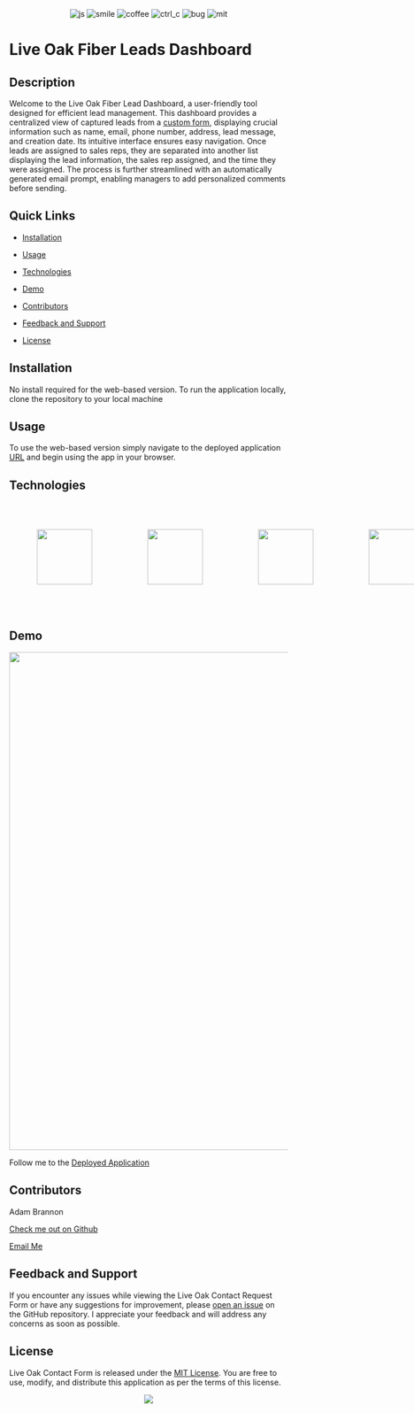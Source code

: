 <div align="center">
<img src="https://forthebadge.com/images/badges/made-with-javascript.svg" alt="js">
<img src="https://forthebadge.com/images/badges/makes-people-smile.svg" alt="smile">
<img src="https://forthebadge.com/images/badges/powered-by-coffee.svg" alt="coffee">
<img src="https://forthebadge.com/images/badges/ctrl-c-ctrl-v.svg" alt="ctrl_c">
<img src="https://forthebadge.com/images/badges/not-a-bug-a-feature.svg" alt="bug">
<img src="https://forthebadge.com/images/badges/license-mit.svg" alt="mit">

</div>

          
          
# Live Oak Fiber Leads Dashboard

## Description

Welcome to the Live Oak Fiber Lead Dashboard, a user-friendly tool designed for efficient lead management. This dashboard provides a centralized view of captured leads from a [custom form](https://live-oak-form.vercel.app/), displaying crucial information such as name, email, phone number, address, lead message, and creation date. Its intuitive interface ensures easy navigation. Once leads are assigned to sales reps, they are separated into another list displaying the lead information, the sales rep assigned, and the time they were assigned. The process is further streamlined with an automatically generated email prompt, enabling managers to add personalized comments before sending. 


## Quick Links

- [Installation](#installation)
  
- [Usage](#usage)

- [Technologies](#technologies)

- [Demo](#demo)
  
- [Contributors](#contributors)
  
- [Feedback and Support](#feedback-and-support)
  
- [License](#license)

## Installation

No install required for the web-based version. To run the application locally, clone the repository to your local machine

## Usage

To use the web-based version simply navigate to the deployed application [URL](https://lofmanagerdashboard.vercel.app/) and begin using the app in your browser.


## Technologies

<div style="display:flex; align-items:center">
<img src="https://cdn.jsdelivr.net/gh/devicons/devicon/icons/javascript/javascript-original.svg" style="width:100px;height:auto;padding:50px;"/>
<img src="https://cdn.jsdelivr.net/gh/devicons/devicon/icons/react/react-original.svg" style="width:100px;height:auto;padding:50px;"/>
<img src="https://cdn.jsdelivr.net/gh/devicons/devicon/icons/tailwindcss/tailwindcss-plain.svg" style="width:100px;height:auto;padding:50px;color:white;"/>
<img src="https://cdn.jsdelivr.net/gh/devicons/devicon/icons/firebase/firebase-plain-wordmark.svg" style="width:100px;height:auto;padding:50px;"/>
</div>          


## Demo


<img src="./src/assets/images/formGif.gif" style="width:900px;height:auto">

Follow me to the [Deployed Application](https://lofmanagerdashboard.vercel.app/)


## Contributors
Adam Brannon

[Check me out on Github](https://github.com/adam-brannon09)

[Email Me](mailto:adam.brannon09@icloud.com)


## Feedback and Support

If you encounter any issues while viewing the Live Oak Contact Request Form or have any suggestions for improvement, please [open an issue](https://github.com/adam-brannon09/lofmanagerdashboard/issues) on the GitHub repository. I appreciate your feedback and will address any concerns as soon as possible.

## License

Live Oak Contact Form is released under the [MIT License](https://opensource.org/licenses/MIT). You are free to use, modify, and distribute this application as per the terms of this license.


<div align="center">
    <img src="https://forthebadge.com/images/badges/built-by-developers.svg" />
</div>